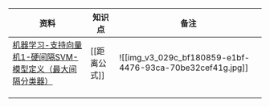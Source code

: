 
| 资料                                                         | 知识点      | 备注                                                        |
| ---------------------------------------------------------- | -------- | --------------------------------------------------------- |
| [机器学习-支持向量机1-硬间隔SVM-模型定义（最大间隔分类器）](https://b23.tv/002HVvS) | [[距离公式]] | ![[img_v3_029c_bf180859-e1bf-4476-93ca-70be32cef41g.jpg]] |
|                                                            |          |                                                           |
|                                                            |          |                                                           |
|                                                            |          |                                                           |
